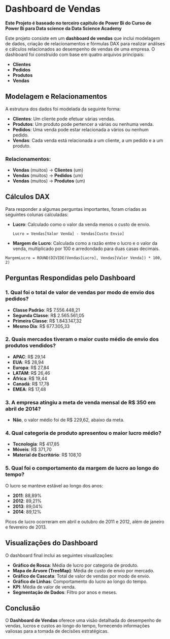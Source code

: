 # Dashboard de Vendas

**Este Projeto é baseado no terceiro capitulo de Power Bi do Curso de Power Bi para Data science da Data Science Academy**

Este projeto consiste em um **dashboard de vendas** que inclui modelagem de dados, criação de relacionamentos e fórmulas DAX para realizar análises e cálculos relacionados ao desempenho de vendas de uma empresa. O dashboard foi construído com base em quatro arquivos principais:

- **Clientes**
- **Pedidos**
- **Produtos**
- **Vendas**

## Modelagem e Relacionamentos

A estrutura dos dados foi modelada da seguinte forma:

- **Clientes**: Um cliente pode efetuar várias vendas.
- **Produtos**: Um produto pode pertencer a várias ou nenhuma venda.
- **Pedidos**: Uma venda pode estar relacionada a vários ou nenhum pedido.
- **Vendas**: Cada venda está relacionada a um cliente, a um pedido e a um produto.

### Relacionamentos:

- **Vendas** (muitos) → **Clientes** (um)
- **Vendas** (muitos) → **Pedidos** (um)
- **Vendas** (muitos) → **Produtos** (um)

## Cálculos DAX

Para responder a algumas perguntas importantes, foram criadas as seguintes colunas calculadas:

- **Lucro**: Calculado como o valor da venda menos o custo de envio.
  
  ```DAX
  Lucro = Vendas[Valor Venda] - Vendas[Custo Envio]

- **Margem de Lucro**: Calculada como a razão entre o lucro e o valor da venda, multiplicado por 100 e arredondado para duas casas decimais.

```DAX
MargemLucro = ROUND(DIVIDE(Vendas[Lucro], Vendas[Valor Venda]) * 100, 2)
```
## Perguntas Respondidas pelo Dashboard

### 1. Qual foi o total de valor de vendas por modo de envio dos pedidos?

- **Classe Padrão**: R$ 7.556.448,21
- **Segunda Classe**: R$ 2.565.561,05
- **Primeira Classe**: R$ 1.843.147,32
- **Mesmo Dia**: R$ 677.305,33

### 2. Quais mercados tiveram o maior custo médio de envio dos produtos vendidos?

- **APAC**: R$ 29,14
- **EUA**: R$ 28,94
- **Europa**: R$ 27,84
- **LATAM**: R$ 26,46
- **África**: R$ 19,44
- **Canadá**: R$ 17,78
- **EMEA**: R$ 17,48

### 3. A empresa atingiu a meta de venda mensal de R$ 350 em abril de 2014?

- **Não**, o valor médio foi de R$ 229,62, abaixo da meta.

### 4. Qual categoria de produto apresentou o maior lucro médio?

- **Tecnologia**: R$ 417,85
- **Móveis**: R$ 371,70
- **Material de Escritório**: R$ 108,10

### 5. Qual foi o comportamento da margem de lucro ao longo do tempo?

O lucro se manteve estável ao longo dos anos:

- **2011**: 88,89%
- **2012**: 89,21%
- **2013**: 89,04%
- **2014**: 89,12%

Picos de lucro ocorreram em abril e outubro de 2011 e 2012, além de janeiro e fevereiro de 2013.

## Visualizações do Dashboard

O dashboard final inclui as seguintes visualizações:

- **Gráfico de Rosca**: Média de lucro por categoria de produto.
- **Mapa de Árvore (TreeMap)**: Média de custo de envio por mercado.
- **Gráfico de Cascata**: Total de valor de vendas por modo de envio.
- **Gráfico de Linhas**: Comportamento do lucro ao longo do tempo.
- **KPI**: Média de valor de venda.
- **Segmentação de Dados**: Filtro por anos e meses.

## Conclusão

O **Dashboard de Vendas** oferece uma visão detalhada do desempenho de vendas, lucros e custos ao longo do tempo, fornecendo informações valiosas para a tomada de decisões estratégicas.
